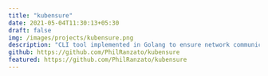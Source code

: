 ```yaml
---
title: "kubensure"
date: 2021-05-04T11:30:13+05:30
draft: false
img: /images/projects/kubensure.png
description: "CLI tool implemented in Golang to ensure network communications between Kubernetes pods"
github: https://github.com/PhilRanzato/kubensure
featured: https://github.com/PhilRanzato/kubensure
---
```

